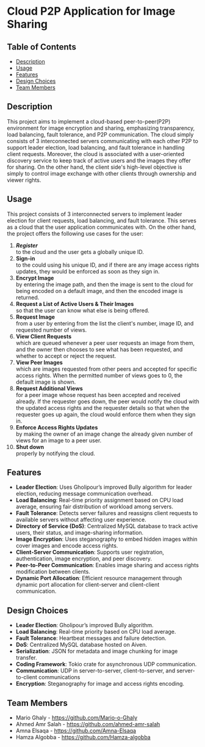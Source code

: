 # Cloud P2P Application for Image Sharing

## Table of Contents
- [Description](#Description)
- [Usage](#Usage)
- [Features](#Features)
- [Design Choices](#Design-Choices)
- [Team Members](#Team-Members)

## Description
This project aims to implement a cloud-based peer-to-peer(P2P) environment for image encryption and sharing, emphasizing transparency, load balancing, fault tolerance, and P2P communication. The cloud simply consists of 3 interconnected servers communicating with each other P2P to support leader election, load balancing, and fault tolerance in handling client requests. Moreover, the cloud is associated with a user-oriented discovery service to keep track of active users and the images they offer for sharing. On the other hand, the client side's high-level objective is simply to control image exchange with other clients through ownership and viewer rights.

## Usage
This project consists of 3 interconnected servers to implement leader election for client requests, load balancing, and fault tolerance. This serves as a cloud that the user application communicates with. On the other hand, the project offers the following use cases for the user:
1. **_Register_**  
to the cloud and the user gets a globally unique ID.  
2. **Sign-in**  
   to the could using his unique ID, and if there are any image access rights updates, they would be enforced as soon as they sign in.
3. **Encrypt Image**  
   by entering the image path, and then the image is sent to the cloud for being encoded on a default image, and then the encoded image is returned.
4. **Request a List of Active Users & Their Images**  
   so that the user can know what else is being offered.
5. **Request Image**  
   from a user by entering from the list the client's number, image ID, and requested number of views.
6. **View Client Requests**  
   which are queued whenever a peer user requests an image from them, and the owner then chooses to see what has been requested, and whether to accept or reject the request.
7. **View Peer Images**  
   which are images requested from other peers and accepted for specific access rights. When the permitted number of views goes to 0, the default image is shown. 
8. **Request Additional Views**  
   for a peer image whose request has been accepted and received already. If the requester goes down, the peer would notify the cloud with the updated access rights and the requester details so that when the requester goes up again, the cloud would enforce them when they sign in.
9. **Enforce Access Rights Updates**  
   by making the owner of an image change the already given number of views for an image to a peer user.
10. **Shut down**  
   properly by notifying the cloud.

## Features
- **Leader Election**: Uses Gholipour’s improved Bully algorithm for leader election, reducing message communication overhead.
- **Load Balancing**: Real-time priority assignment based on CPU load average, ensuring fair distribution of workload among servers.
- **Fault Tolerance**: Detects server failures and reassigns client requests to available servers without affecting user experience.
- **Directory of Service (DoS)**: Centralized MySQL database to track active users, their status, and image-sharing information.
- **Image Encryption**: Uses steganography to embed hidden images within cover images and encode access rights.
- **Client-Server Communication**: Supports user registration, authentication, image encryption, and peer discovery.
- **Peer-to-Peer Communication**: Enables image sharing and access rights modification between clients.
- **Dynamic Port Allocation**: Efficient resource management through dynamic port allocation for client-server and client-client communication.

## Design Choices
- **Leader Election**: Gholipour’s improved Bully algorithm.
- **Load Balancing**: Real-time priority based on CPU load average.
- **Fault Tolerance**: Heartbeat messages and failure detection.
- **DoS**: Centralized MySQL database hosted on Aiven.
- **Serialization**: JSON for metadata and image chunking for image transfer.
- **Coding Framework**: Tokio crate for asynchronous UDP communication.
- **Communication**: UDP in server-to-server, client-to-server, and server-to-client communications
- **Encryption**: Steganography for image and access rights encoding.

## Team Members
- Mario Ghaly - https://github.com/Mario-o-Ghaly
- Ahmed Amr Salah - https://github.com/ahmed-amr-salah
- Amna Elsaqa - https://github.com/Amna-Elsaqa
- Hamza Algobba - https://github.com/Hamza-algobba
